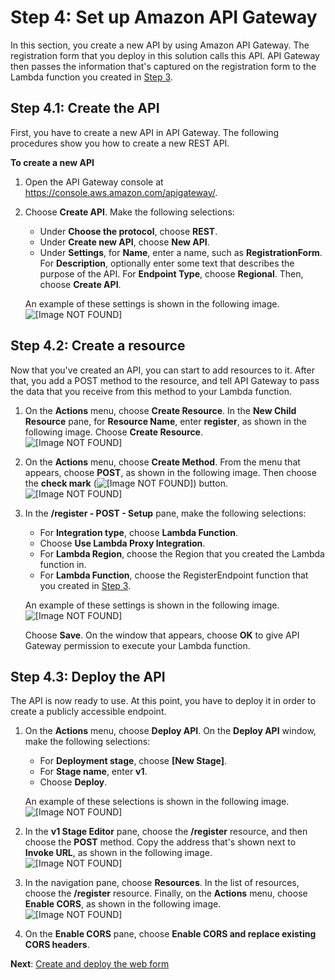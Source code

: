 # Step 4: Set up Amazon API Gateway<a name="tutorials-two-way-sms-part-4"></a>

In this section, you create a new API by using Amazon API Gateway\. The registration form that you deploy in this solution calls this API\. API Gateway then passes the information that's captured on the registration form to the Lambda function you created in [Step 3](tutorials-two-way-sms-part-3.md)\.

## Step 4\.1: Create the API<a name="tutorials-two-way-sms-part-4-create-api"></a>

First, you have to create a new API in API Gateway\. The following procedures show you how to create a new REST API\.

**To create a new API**

1. Open the API Gateway console at [https://console\.aws\.amazon\.com/apigateway/](https://console.aws.amazon.com/apigateway/)\. 

1. Choose **Create API**\. Make the following selections:
   + Under **Choose the protocol**, choose **REST**\.
   + Under **Create new API**, choose **New API**\.
   + Under **Settings**, for **Name**, enter a name, such as **RegistrationForm**\. For **Description**, optionally enter some text that describes the purpose of the API\. For **Endpoint Type**, choose **Regional**\. Then, choose **Create API**\.

   An example of these settings is shown in the following image\.  
![\[Image NOT FOUND\]](http://docs.aws.amazon.com/pinpoint/latest/developerguide/images/SMS_Reg_Tutorial_APIGW_Step2.png)

## Step 4\.2: Create a resource<a name="tutorials-two-way-sms-part-4-create-resource"></a>

Now that you've created an API, you can start to add resources to it\. After that, you add a POST method to the resource, and tell API Gateway to pass the data that you receive from this method to your Lambda function\.

1. On the **Actions** menu, choose **Create Resource**\. In the **New Child Resource** pane, for **Resource Name**, enter **register**, as shown in the following image\. Choose **Create Resource**\.  
![\[Image NOT FOUND\]](http://docs.aws.amazon.com/pinpoint/latest/developerguide/images/SMS_Reg_Tutorial_APIGW_Step3.png)

1. On the **Actions** menu, choose **Create Method**\. From the menu that appears, choose **POST**, as shown in the following image\. Then choose the **check mark** \(![\[Image NOT FOUND\]](http://docs.aws.amazon.com/pinpoint/latest/developerguide/images/APIGW_Check_Button.png)\) button\.  
![\[Image NOT FOUND\]](http://docs.aws.amazon.com/pinpoint/latest/developerguide/images/SMS_Reg_Tutorial_APIGW_Step4.png)

1. In the **/register \- POST \- Setup** pane, make the following selections:
   + For **Integration type**, choose **Lambda Function**\.
   + Choose **Use Lambda Proxy Integration**\.
   + For **Lambda Region**, choose the Region that you created the Lambda function in\.
   + For **Lambda Function**, choose the RegisterEndpoint function that you created in [Step 3](tutorials-two-way-sms-part-3.md)\.

   An example of these settings is shown in the following image\.  
![\[Image NOT FOUND\]](http://docs.aws.amazon.com/pinpoint/latest/developerguide/images/SMS_Reg_Tutorial_APIGW_Step5.png)

   Choose **Save**\. On the window that appears, choose **OK** to give API Gateway permission to execute your Lambda function\.

## Step 4\.3: Deploy the API<a name="tutorials-two-way-sms-part-4-deploy-api"></a>

The API is now ready to use\. At this point, you have to deploy it in order to create a publicly accessible endpoint\.

1. On the **Actions** menu, choose **Deploy API**\. On the **Deploy API** window, make the following selections:
   + For **Deployment stage**, choose **\[New Stage\]**\.
   + For **Stage name**, enter **v1**\.
   + Choose **Deploy**\.

   An example of these selections is shown in the following image\.  
![\[Image NOT FOUND\]](http://docs.aws.amazon.com/pinpoint/latest/developerguide/images/SMS_Reg_Tutorial_APIGW_Step6.png)

1. In the **v1 Stage Editor** pane, choose the **/register** resource, and then choose the **POST** method\. Copy the address that's shown next to **Invoke URL**, as shown in the following image\.  
![\[Image NOT FOUND\]](http://docs.aws.amazon.com/pinpoint/latest/developerguide/images/SMS_Reg_Tutorial_APIGW_Step7.png)

1. In the navigation pane, choose **Resources**\. In the list of resources, choose the **/register** resource\. Finally, on the **Actions** menu, choose **Enable CORS**, as shown in the following image\.  
![\[Image NOT FOUND\]](http://docs.aws.amazon.com/pinpoint/latest/developerguide/images/SMS_Reg_Tutorial_APIGW_Step8.png)

1. On the **Enable CORS** pane, choose **Enable CORS and replace existing CORS headers**\.

**Next**: [Create and deploy the web form](tutorials-two-way-sms-part-5.md)